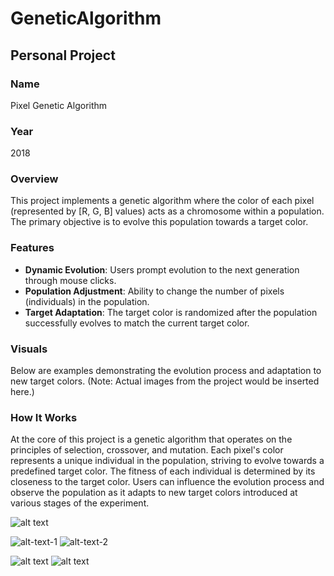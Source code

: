 # GeneticAlgorithm

## Personal Project

### Name
Pixel Genetic Algorithm

### Year
2018

### Overview
This project implements a genetic algorithm where the color of each pixel (represented by [R, G, B] values) acts as a chromosome within a population. The primary objective is to evolve this population towards a target color.

### Features
- **Dynamic Evolution**: Users prompt evolution to the next generation through mouse clicks.
- **Population Adjustment**: Ability to change the number of pixels (individuals) in the population.
- **Target Adaptation**: The target color is randomized after the population successfully evolves to match the current target color.

### Visuals
Below are examples demonstrating the evolution process and adaptation to new target colors. (Note: Actual images from the project would be inserted here.)

### How It Works
At the core of this project is a genetic algorithm that operates on the principles of selection, crossover, and mutation. Each pixel's color represents a unique individual in the population, striving to evolve towards a predefined target color. The fitness of each individual is determined by its closeness to the target color. Users can influence the evolution process and observe the population as it adapts to new target colors introduced at various stages of the experiment.


![alt text](https://github.com/filipenovais/PixelGeneticAlgorithm/blob/master/pixelGAinit.png)

![alt-text-1](https://github.com/filipenovais/PixelGeneticAlgorithm/blob/master/pixelGA5x5.png) ![alt-text-2](https://github.com/filipenovais/PixelGeneticAlgorithm/blob/master/pixelGA30x30.png)

![alt text](https://github.com/filipenovais/PixelGeneticAlgorithm/blob/master/pixelGAfinifsh.png)
![alt text](https://github.com/filipenovais/PixelGeneticAlgorithm/blob/master/pixelGAnewtarget.png)

